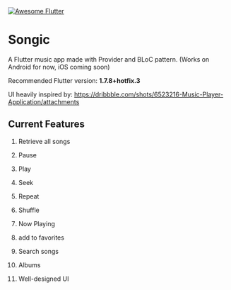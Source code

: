 <a href="https://github.com/Solido/awesome-flutter">
   <img alt="Awesome Flutter" src="https://img.shields.io/badge/Awesome-Flutter-blue.svg?longCache=true&style=flat-square" />
</a>

# Songic

A Flutter music app made with Provider and BLoC pattern. (Works on Android for now, iOS coming soon)

Recommended Flutter version: <b>1.7.8+hotfix.3</b>

UI heavily inspired by: https://dribbble.com/shots/6523216-Music-Player-Application/attachments


## Current Features
1. Retrieve all songs

2. Pause

3. Play

4. Seek

5. Repeat

6. Shuffle

7. Now Playing

8. add to favorites

9. Search songs

10. Albums

11. Well-designed UI


